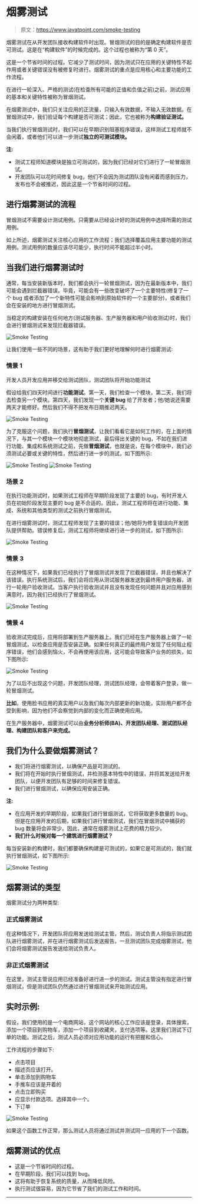 # 烟雾测试

> 原文：<https://www.javatpoint.com/smoke-testing>

烟雾测试在从开发团队接收构建软件时出现。冒烟测试的目的是确定构建软件是否可测试。这是在“构建软件”的时候完成的。这个过程也被称为“第 0 天”。

这是一个节省时间的过程。它减少了测试时间，因为测试只在应用的关键特性不起作用或者关键错误没有被修复时进行。烟雾测试的重点是应用核心和主要功能的工作流程。

在进行一轮深入、严格的测试(在检查所有可能的正值和负值之前)之前，测试应用的基本和关键特性被称为冒烟测试。

在烟雾测试中，我们只关注应用的正流量，只输入有效数据，不输入无效数据。在冒烟测试中，我们验证每个构建是否可测试；因此，它也被称为**构建验证测试。**

当我们执行冒烟测试时，我们可以在早期识别阻塞程序错误，这样测试工程师就不会闲着，或者他们可以进一步测试**独立的可测试模块。**

**注:**

*   测试工程师知道模块是独立可测试的，因为我们已经对它们进行了一轮冒烟测试。
*   开发团队可以花时间修复 bug，他们不会因为测试团队没有闲着而感到压力，发布也不会被推迟，因此这是一个节省时间的过程。

## 进行烟雾测试的流程

冒烟测试不需要设计测试用例。只需要从已经设计好的测试用例中选择所需的测试用例。

如上所述，烟雾测试关注核心应用的工作流程；我们选择覆盖应用主要功能的测试用例。测试用例的数量应该尽可能少，执行时间不能超过半小时。

## 当我们进行烟雾测试时

通常，每当安装新版本时，我们都会执行一轮冒烟测试，因为在最新版本中，我们可能会遇到拦截器错误。毕竟，可能会有一些改变破坏了一个主要特性(修复了一个 bug 或者添加了一个新特性可能会影响到原始软件的一个主要部分)，或者我们会在安装的地方进行冒烟测试。

当稳定的构建安装在任何地方(测试服务器、生产服务器和用户验收测试)时，我们会进行冒烟测试来发现拦截器错误。

![Smoke Testing](img/2a295c909511da3e01614fa6e7910c0d.png)

让我们使用一些不同的场景，这有助于我们更好地理解何时进行烟雾测试:

### 情景 1

开发人员开发应用并移交给测试团队，测试团队将开始功能测试

假设给我们四天时间进行**功能测试**。第一天，我们检查一个模块，第二天，我们将去检查另一个模块。第四天，我们发现一个**关键 bug** 给了开发者；他/她说还需要两天才能修好。然后我们不得不把发布日期推迟两天。

![Smoke Testing](img/ab5df50ea4e636c40d1cbc26d03f7014.png)

为了克服这个问题，我们执行**冒烟测试**，让我们看看它是如何工作的，在上面的情况下，与其一个模块一个模块地彻底测试，最后得出关键的 bug，不如在我们进行功能、集成和系统测试之前，先做**冒烟测试**，也就是说，在每个模块中，我们必须测试必要或关键的特性，然后进行进一步的测试，如下图所示:

![Smoke Testing](img/fd86bbb049b491a6483be728b3753a94.png)
![Smoke Testing](img/3dfd21e87115cb27adadcd58f20acc46.png)

### 场景 2

在执行功能测试时，如果测试工程师在早期阶段发现了主要的 bug，有时开发人员在初始阶段发现主要的 bug 是不合适的。因此，测试工程师将在进行功能、集成、系统和其他类型的测试之前执行冒烟测试。

在进行烟雾测试时，测试工程师发现了主要的错误；他/她将为修复错误向开发团队提供帮助。错误修复后，测试工程师将继续进行进一步的测试，如下图所示:

![Smoke Testing](img/5353ef462038bccb0de7ee5b109a0910.png)

### 情景 3

在这种情况下，如果我们已经执行了冒烟测试并发现了拦截器错误，并且也解决了该错误。执行系统测试后，我们会将应用从测试服务器发送到最终用户服务器，进行一轮用户验收测试。当客户执行验收测试并且没有发现任何问题并且对应用感到满意时，因为我们已经执行了冒烟测试。

![Smoke Testing](img/69922c5e08e12c135b21d50a953cf6df.png)

### 情景 4

验收测试完成后，应用将部署到生产服务器上。我们已经在生产服务器上做了一轮冒烟测试，以检查应用是否安装正确。如果任何真正的最终用户发现了任何阻止程序错误，他们会感到恼火，不会再使用该应用，这可能会导致客户业务的损失，如下图所示:

![Smoke Testing](img/cfafba1f02e0384715bce64df896dfd0.png)

为了以后不出现这个问题，开发团队经理，测试团队经理，会带着客户登录，做一轮冒烟测试。

**比如**，使用脸书应用的真实用户以及我们每次内部更新的新功能，实际用户都不会受到影响，因为他们不会察觉到内部的变化而正确使用应用。

在生产服务器中，烟雾测试可以由**业务分析师(BA)、开发团队经理、测试团队经理、构建团队和客户来完成。**

## 我们为什么要做烟雾测试？

*   我们将进行烟雾测试，以确保产品是可测试的。
*   我们将在开始时执行冒烟测试，并检测基本特性中的错误，并将其发送给开发团队，以便开发团队有足够的时间来修复错误。
*   我们进行冒烟测试，以确保应用安装正确。

**注:**

*   在应用开发的早期阶段，如果我们进行冒烟测试，它将获取更多数量的 bug。但是在应用开发的后期，如果我们进行冒烟测试，我们在冒烟测试中捕获的 bug 数量将会非常少。因此，通常在烟雾测试上花费的精力较少。
*   **我们什么时候对每一个建筑进行烟雾测试？**

每当安装新的构建时，我们都要确保构建是可测试的，如果它是可测试的，我们就执行冒烟测试，如下图所示:

![Smoke Testing](img/e4bdd846e3a6715edc638ddd25c7ddfb.png)

## 烟雾测试的类型

烟雾测试分为两种类型:

### 正式烟雾测试

在这种情况下，开发团队将应用发送给测试主管。然后，测试负责人将指示测试团队进行烟雾测试，并在进行烟雾测试后发送报告。一旦测试团队完成烟雾测试，他们会将烟雾测试报告发送给测试负责人。

### 非正式烟雾测试

在这里，测试主管说应用已经准备好进行进一步的测试。测试主管没有指定进行冒烟测试，但是测试团队仍然通过进行冒烟测试来开始测试应用。

## 实时示例:

假设，我们使用的是一个电商网站，这个网站的核心工作应该是登录，具体搜索，添加一个项目到购物车，添加一个项目到收藏夹，支付选项等。这里我们测试下订单的功能。测试之后，测试人员必须对应用功能的运行有把握和信心。

工作流程的步骤如下:

*   点击项目
*   描述页应该打开。
*   单击添加到购物车
*   手推车应该是开着的
*   点击立即购买
*   应显示付款选项。选择其中一个。
*   下订单

![Smoke Testing](img/97f0fbc59c402dec35442c073766f109.png)

如果这个函数工作正常，那么测试人员将通过测试并测试同一应用的下一个函数。

## 烟雾测试的优点

*   这是一个节省时间的过程。
*   在早期阶段，我们可以找到 bug。
*   这将有助于恢复系统的质量，从而降低风险。
*   执行测试很容易，因为它节省了我们的测试工作和时间。

* * *